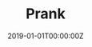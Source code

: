 ---
title: "Prank"  # Add a page title.
summary: "Prank"  # Add a page description.
date: "2019-01-01T00:00:00Z"  # Add today's date.
type: "widget_page"  # Page type is a Widget Page
---